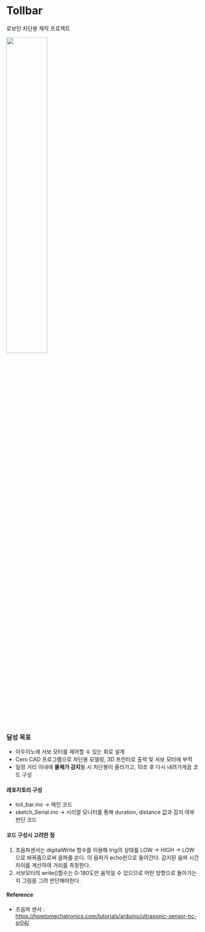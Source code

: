 # Tollbar
로보인 차단봉 제작 프로젝트

<img src="https://github.com/kxxbeomjun/Roboin-projects/assets/121419945/904d88ec-bd7d-4a4e-8b1c-ce5432299d0f" width="46% " height="46%">

### 달성 목표
+ 아두이노에 서보 모터를 제어할 수 있는 회로 설계
+ Cero CAD 프로그램으로 차단봉 모델링, 3D 프린터로 출력 및 서보 모터에 부착
+ 일정 거리 이내에 **물체가 감지**될 시 차단봉이 올라가고, 10초 후 다시 내려가게끔 코드 구성
  
#### 레포지토리 구성
+ toll_bar.ino -> 메인 코드
+ sketch_Serial.ino -> 시리얼 모니터를 통해 duration, distance 값과 감지 여부 판단 코드

#### 코드 구성시 고려한 점
1. 초음파센서는 digitalWrite 함수를 이용해 trig의 상태를 LOW -> HIGH -> LOW으로 바꿔줌으로써 음파를 쏜다. 이 음파가 echo핀으로 들어간다. 감지된 음파 시간 차이를 계산하여 거리를 측정한다.
2. 서보모터의 write()함수는 0-180도만 움직일 수 있으므로 어떤 방향으로 돌아가는지 그림을 그려 판단해야한다.

#### Reference
+ 츠음파 센서 : https://howtomechatronics.com/tutorials/arduino/ultrasonic-sensor-hc-sr04/

